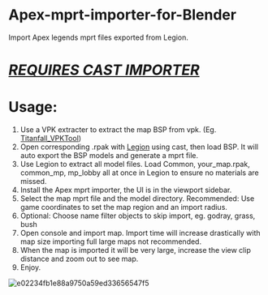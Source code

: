 # Apex-mprt-importer-for-Blender
Import Apex legends mprt files exported from Legion.  

# [*REQUIRES CAST IMPORTER*](https://github.com/dtzxporter/cast)

# Usage:
1. Use a VPK extracter to extract the map BSP from vpk. (Eg. [Titanfall_VPKTool](https://github.com/Wanty5883/Titanfall2/blob/master/tools/Titanfall_VPKTool3.4_Portable.zip))
2. Open corresponding .rpak with [Legion](https://wiki.modme.co/wiki/apps/Legion.html) using cast, then load BSP. It will auto export the BSP models and generate a mprt file.
3. Use Legion to extract all model files. Load Common, your_map.rpak, common_mp, mp_lobby all at once in Legion to ensure no materials are missed.
5. Install the Apex mprt importer, the UI is in the viewport sidebar.
6. Select the map mprt file and the model directory. Recommended: Use game coordinates to set the map region and an import radius.
7. Optional: Choose name filter objects to skip import, eg. godray, grass, bush
8. Open console and import map. Import time will increase drastically with map size importing full large maps not recommended.
9. When the map is imported it will be very large, increase the view clip distance and zoom out to see map.
10. Enjoy.


![e02234fb1e88a9750a59ed33656547f5](https://user-images.githubusercontent.com/38115052/143941621-03ecee92-d015-4133-9c09-cf6014160c9c.png)
